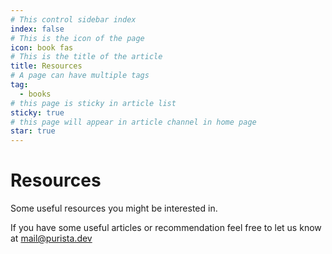 ```yaml
---
# This control sidebar index
index: false
# This is the icon of the page
icon: book fas
# This is the title of the article
title: Resources
# A page can have multiple tags
tag:
  - books
# this page is sticky in article list
sticky: true
# this page will appear in article channel in home page
star: true
---
```


# Resources

Some useful resources you might be interested in.

If you have some useful articles or recommendation feel free to let us know at [mail@purista.dev](mailto:mail@purista.dev)
